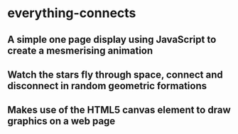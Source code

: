 # everything-connects

## A simple one page display using JavaScript to create a mesmerising animation

## Watch the stars fly through space, connect and disconnect in random geometric formations

## Makes use of the HTML5 canvas element to draw graphics on a web page
